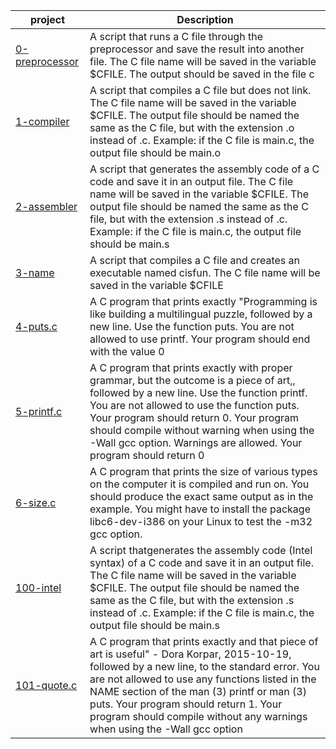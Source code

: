 | project      | Description |
| ----------- | ----------- |
|  [0-preprocessor](./0-preprocessor)  | A script that  runs a C file through the preprocessor and save the result into another file. The C file name will be saved in the variable $CFILE. The output should be saved in the file c |
|[1-compiler](./1-compiler)      | A script that compiles a C file but does not link.  The C file name will be saved in the variable $CFILE. The output file should be named the same as the C file, but with the extension .o instead of .c. Example: if the C file is main.c, the output file should be main.o     |
| [2-assembler](./2-assembler)  |  A script that generates the assembly code of a C code and save it in an output file. The C file name will be saved in the variable $CFILE. The output file should be named the same as the C file, but with the extension .s instead of .c. Example: if the C file is main.c, the output file should be main.s |
| [3-name](./3-name) | A script that compiles a C file and creates an executable named cisfun. The C file name will be saved in the variable $CFILE     |
|  [4-puts.c](./4-puts.c)  | A C program that prints exactly "Programming is like building a multilingual puzzle, followed by a new line. Use the function puts. You are not allowed to use printf. Your program should end with the value 0    |
|  [5-printf.c](./5-printf.c)  | A C program that prints exactly with proper grammar, but the outcome is a piece of art,, followed by a new line. Use the function printf. You are not allowed to use the function puts. Your program should return 0. Your program should compile without warning when using the -Wall gcc option. Warnings are allowed. Your program should return 0   |
| [6-size.c](./6-size.c)  | A C program that prints the size of various types on the computer it is compiled and run on. You should produce the exact same output as in the example. You might have to install the package libc6-dev-i386 on your Linux to test the -m32 gcc option.     |
| [100-intel](./100-intel) | A script thatgenerates the assembly code (Intel syntax) of a C code and save it in an output file. The C file name will be saved in the variable $CFILE. The output file should be named the same as the C file, but with the extension .s instead of .c. Example: if the C file is main.c, the output file should be main.s    |
|  [101-quote.c](./101-quote.c)  | A C program that prints exactly and that piece of art is useful" - Dora Korpar, 2015-10-19, followed by a new line, to the standard error. You are not allowed to use any functions listed in the NAME section of the man (3) printf or man (3) puts. Your program should return 1. Your program should compile without any warnings when using the -Wall gcc option    |
